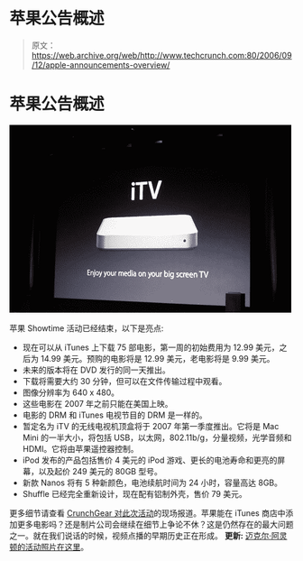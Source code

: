 # 苹果公告概述

> 原文：<https://web.archive.org/web/http://www.techcrunch.com:80/2006/09/12/apple-announcements-overview/>

# 苹果公告概述

![](img/939e395309c576554b19f79d4655eac4.png)

苹果 Showtime 活动已经结束，以下是亮点:

*   现在可以从 iTunes 上下载 75 部电影，第一周的初始费用为 12.99 美元，之后为 14.99 美元。预购的电影将是 12.99 美元，老电影将是 9.99 美元。
*   未来的版本将在 DVD 发行的同一天推出。
*   下载将需要大约 30 分钟，但可以在文件传输过程中观看。
*   图像分辨率为 640 x 480。
*   这些电影在 2007 年之前只能在美国上映。
*   电影的 DRM 和 iTunes 电视节目的 DRM 是一样的。
*   暂定名为 iTV 的无线电视机顶盒将于 2007 年第一季度推出。它将是 Mac Mini 的一半大小，将包括 USB，以太网，802.11b/g，分量视频，光学音频和 HDMI。它将由苹果遥控器控制。
*   iPod 发布的产品包括售价 4 美元的 iPod 游戏、更长的电池寿命和更亮的屏幕，以及起价 249 美元的 80GB 型号。
*   新款 Nanos 将有 5 种新颜色，电池续航时间为 24 小时，容量高达 8GB。
*   Shuffle 已经完全重新设计，现在配有铝制外壳，售价 79 美元。

更多细节请查看 [CrunchGear 对此次活动](https://web.archive.org/web/20220818040412/http://crunchgear.com/2006/09/12/its-showtime/)的现场报道。苹果能在 iTunes 商店中添加更多电影吗？还是制片公司会继续在细节上争论不休？这是仍然存在的最大问题之一。就在我们说话的时候，视频点播的早期历史正在形成。
 **更新:** [迈克尔·阿灵顿的活动照片在这里](https://web.archive.org/web/20220818040412/http://flickr.com/photos/michaelarrington/tags/apple/)。